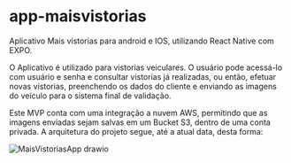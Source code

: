 # app-maisvistorias
Aplicativo Mais vistorias para android e IOS, utilizando React Native com EXPO.

O Aplicativo é utilizado para vistorias veiculares. O usuário pode acessá-lo com usuário e senha e consultar vistorias já realizadas, ou então, efetuar novas vistorias, preenchendo os dados do cliente e enviando as imagens do veículo para o sistema final de validação.

Este MVP conta com uma integração a nuvem AWS, permitindo que as imagens enviadas sejam salvas em um Bucket S3, dentro de uma conta privada.
A arquitetura do projeto segue, até a atual data, desta forma:

![MaisVistoriasApp drawio](https://user-images.githubusercontent.com/105613416/169167810-cbf468f4-b0d5-4a75-81e7-85dd2fe4fff4.png)
